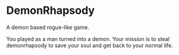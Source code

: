 # DemonRhapsody
A demon based rogue-like game.

You played as a man turned into a demon. Your mission is to steal demonrhapsody to save your soul and get back to your normal life.
